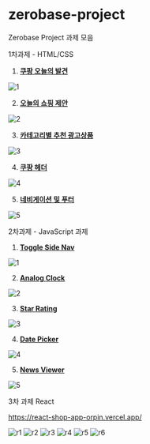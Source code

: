 # zerobase-project
Zerobase Project 과제 모음

 
 1차과제 - HTML/CSS 

01. <a href='https://github.com/jjvox/zerobase-project/tree/master/1.%20HTML%20CSS/1.%20%EC%BF%A0%ED%8C%A1%20%EC%98%A4%EB%8A%98%EC%9D%98%20%EB%B0%9C%EA%B2%AC'>**쿠팡 오늘의 발견**<a> </br>

![1](https://user-images.githubusercontent.com/110772094/213161619-49d56e0d-3706-4a38-8864-5f40f727006f.PNG)


02. <a href='https://github.com/jjvox/zerobase-project/tree/master/1.%20HTML%20CSS/2.%20%EC%98%A4%EB%8A%98%EC%9D%98%20%EC%87%BC%ED%95%91%20%EC%A0%9C%EC%95%88'>**오늘의 쇼핑 제안**<a> </br>

![2](https://user-images.githubusercontent.com/110772094/213161777-804fdfb7-ab2b-4908-92dd-8b06a90612d7.PNG)


03. <a href='https://github.com/jjvox/zerobase-project/tree/master/1.%20HTML%20CSS/3.%20%EC%B9%B4%ED%85%8C%EA%B3%A0%EB%A6%AC%EB%B3%84%20%EC%B6%94%EC%B2%9C%20%EA%B4%91%EA%B3%A0%EC%83%81%ED%92%88'>**카테고리별 추천 광고상품**<a> </br>


![3](https://user-images.githubusercontent.com/110772094/213162182-32976a23-f59e-4bfc-9035-29cc6e5d4b81.PNG)


04. <a href='https://github.com/jjvox/zerobase-project/tree/master/1.%20HTML%20CSS/4.%20%EC%BF%A0%ED%8C%A1%20%ED%97%A4%EB%8D%94'>**쿠팡 헤더**<a> </br>

![4](https://user-images.githubusercontent.com/110772094/213162204-ab04616b-8aa7-4f3e-8583-25efd2a917c7.PNG)


05. <a href='https://github.com/jjvox/zerobase-project/tree/master/1.%20HTML%20CSS/5.%20%EB%84%A4%EB%B9%84%EA%B2%8C%EC%9D%B4%EC%85%98%20%EB%B0%8F%20%ED%91%B8%ED%84%B0'>**네비게이션 및 푸터**<a> </br>

![5](https://user-images.githubusercontent.com/110772094/213162223-30d66b66-0324-4664-910f-1be193220265.PNG)



 2차과제 - JavaScript 과제

01. <a href='https://github.com/jjvox/React-practice/tree/main/1.%20Bulls-and-Cows%20Game'>**Toggle Side Nav**<a> </br>

![1](https://user-images.githubusercontent.com/110772094/213623491-169890ca-14c7-4d4d-853f-b2bd356c37b9.PNG)


02. <a href='https://github.com/jjvox/React-practice/tree/main/2.%20Githubissue'>**Analog Clock**<a> </br>

![2](https://user-images.githubusercontent.com/110772094/213845762-ea516f9f-7716-4f52-9db6-584b851bf5d4.PNG)



03. <a href='https://github.com/jjvox/React-practice/tree/main/3.%20TodoList'>**Star Rating**<a> </br>

![3](https://user-images.githubusercontent.com/110772094/213921570-1bcb52ad-5dc1-44eb-98b7-96b0172275b2.PNG)



04. <a href='https://github.com/jjvox/React-practice/tree/main/4.%20Poke-Dex'>**Date Picker**<a> </br>

![4](https://user-images.githubusercontent.com/110772094/213922012-ecaa5e70-5d88-4ab8-8aa9-f3c6473f8af8.PNG)



05. <a href='https://github.com/jjvox/React-practice/tree/main/5.%20Kakao%20Map'>**News Viewer**<a> </br>

![5](https://user-images.githubusercontent.com/110772094/213922492-fabb608e-d36e-466c-9932-11063fa40ebc.PNG)


3차 과제 React 

https://react-shop-app-orpin.vercel.app/

![r1](https://user-images.githubusercontent.com/110772094/215275954-c8ebad5a-36a2-47fb-ae05-dce55e00a675.png)
![r2](https://user-images.githubusercontent.com/110772094/215275960-14f167cf-d637-46ed-aff0-4f5e0728ee0c.png)
![r3](https://user-images.githubusercontent.com/110772094/215275966-1b2f812c-316d-428f-bbee-86496189a880.png)
![r4](https://user-images.githubusercontent.com/110772094/215275970-d1de8ce3-457a-4e07-8b97-eaf0512ae45e.png)
![r5](https://user-images.githubusercontent.com/110772094/215275973-6a379438-3d87-4cb8-9fa0-77768b5b456a.png)
![r6](https://user-images.githubusercontent.com/110772094/215275977-e21f42c8-3728-4dba-bae4-4997a626b9ec.PNG)

